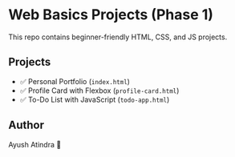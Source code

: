 # Web Basics Projects (Phase 1)

This repo contains beginner-friendly HTML, CSS, and JS projects.

## Projects
- ✅ Personal Portfolio (`index.html`)
- ✅ Profile Card with Flexbox (`profile-card.html`)
- ✅ To-Do List with JavaScript (`todo-app.html`)

## Author
Ayush Atindra 🚀
